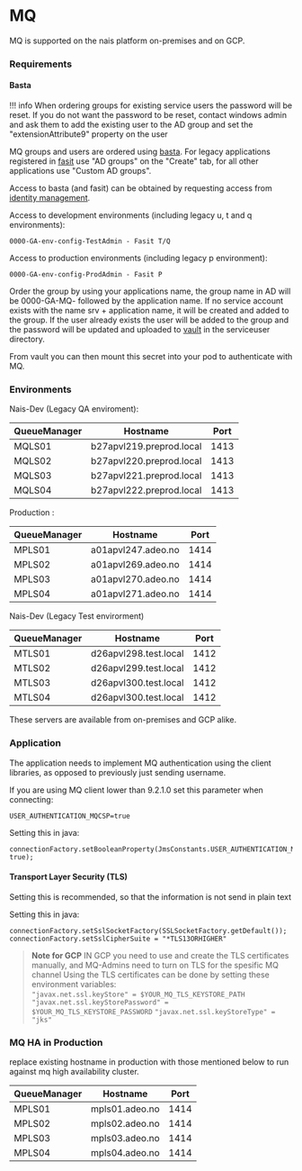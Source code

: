 # MQ

MQ is supported on the nais platform on-premises and on GCP. 



### Requirements


#### Basta

!!! info
    When ordering groups for existing service users the password will be reset. If you do not want the password to be reset, contact windows admin and ask them to add the existing user to the AD group and set the "extensionAttribute9" property on the user

MQ groups and users are ordered using [basta](https://basta.intern.nav.no). 
For legacy applications registered in [fasit](https://fasit.adeo.no) use "AD groups" on the "Create" tab, 
for all other applications use "Custom AD groups".

Access to basta (and fasit) can be obtained by requesting access from [identity management](mailto:nav.it.identhandtering@nav.no).

Access to development environments (including legacy u, t and q environments):

```
0000-GA-env-config-TestAdmin - Fasit T/Q
```

Access to production environments (including legacy p environment):

```
0000-GA-env-config-ProdAdmin - Fasit P
```

Order the group by using your applications name, the group name in AD will be 0000-GA-MQ- followed by the application name.
If no service account exists with the name srv + application name, it will be created and added to the group.
If the user already exists the user will be added to the group and the password will be updated 
and uploaded to [vault](https://vault.adeo.no) in the serviceuser directory.

From vault you can then mount this secret into your pod to authenticate with MQ.

### Environments

Nais-Dev (Legacy QA enviroment):

| QueueManager   | Hostname                 | Port |
| -------------- | ------------------------ | ---- |
| MQLS01         | b27apvl219.preprod.local | 1413 |
| MQLS02         | b27apvl220.preprod.local | 1413 |
| MQLS03         | b27apvl221.preprod.local | 1413 |
| MQLS04         | b27apvl222.preprod.local | 1413 |

Production :

| QueueManager   | Hostname                 | Port |
| -------------- | ------------------------ | ---- |
| MPLS01         | a01apvl247.adeo.no       | 1414 | 
| MPLS02         | a01apvl269.adeo.no       | 1414 |
| MPLS03         | a01apvl270.adeo.no       | 1414 |
| MPLS04         | a01apvl271.adeo.no       | 1414 |

Nais-Dev (Legacy Test envirorment)

| QueueManager   | Hostname                 | Port |
| -------------- | ------------------------ | ---- |
| MTLS01         | d26apvl298.test.local    | 1412 |
| MTLS02         | d26apvl299.test.local    | 1412 |
| MTLS03         | d26apvl300.test.local    | 1412 |
| MTLS04         | d26apvl300.test.local    | 1412 |


These servers are available from on-premises and GCP alike.

### Application

The application needs to implement MQ authentication using the client libraries, as opposed to previously just sending username.

If you are using MQ client lower than 9.2.1.0 set this parameter when connecting: 

```
USER_AUTHENTICATION_MQCSP=true
```

Setting this in java: 

```
connectionFactory.setBooleanProperty(JmsConstants.USER_AUTHENTICATION_MQCSP, true);
```

#### Transport Layer Security (TLS)
Setting this is recommended, so that the information is not send in plain text

Setting this in java:

```
connectionFactory.setSslSocketFactory(SSLSocketFactory.getDefault());
connectionFactory.setSslCipherSuite = "*TLS13ORHIGHER"
```
 
> **Note for GCP**
> IN GCP you need to use and create the TLS certificates manually, and MQ-Admins need to turn on TLS for the spesific MQ channel
> Using the TLS certificates can be done by setting these environment variables:   
> ``` "javax.net.ssl.keyStore" = $YOUR_MQ_TLS_KEYSTORE_PATH  ```
> ``` "javax.net.ssl.keyStorePassword" = $YOUR_MQ_TLS_KEYSTORE_PASSWORD```
> ``` "javax.net.ssl.keyStoreType" = "jks" ```

### MQ HA in Production
replace existing hostname in production with those mentioned below to run against mq high availability cluster.

| QueueManager   | Hostname                 | Port |
| -------------- | ------------------------ | ---- |
| MPLS01         | mpls01.adeo.no           | 1414 | 
| MPLS02         | mpls02.adeo.no           | 1414 |
| MPLS03         | mpls03.adeo.no           | 1414 |
| MPLS04         | mpls04.adeo.no           | 1414 |
